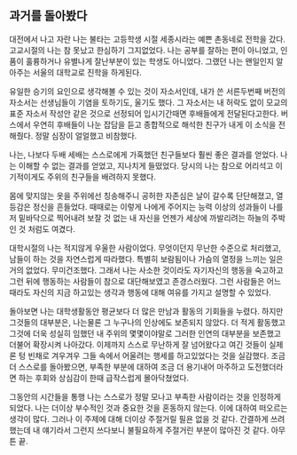 ## 과거를 돌아봤다
대전에서 나고 자란 나는 불타는 고등학생 시절 세종시라는 예쁜 촌동네로 전학을 갔다. 고교시절의 나는 참 못났고 한심하기 그지없었다. 나는 공부를 잘하는 편이 아니었고, 인품이 훌륭하거나 유별나게 잘난부분이 있는 학생도 아니었다. 그랬던 나는 왠일인지 알아주는 서울의 대학교로 진학을 하게된다.

유일한 승기의 요인으로 생각해볼 수 있는 것이 자소서인데, 내가 쓴 서른두번째 버전의 자소서는 선생님들이 기염을 토하기도, 울기도 했다. 그 자소서는 내 허락도 없이 모교의 표준 자소서 작성안 같은 것으로 선정되어 입시기간때면 후배들에게 전달된다고한다. 버스에서 우연히 후배들이 나눈 잡담을 듣고 종합적으로 해석한 친구가 내게 이 소식을 전해줬다. 정말 심장이 얼얼했고 비참했다.

나는, 나보다 두배 세배는 스스로에게 가혹했던 친구들보다 훨씬 좋은 결과를 얻었다. 나는 이해할 수 없는 결과를 얻었고, 지나치게 들떴었다. 당시의 나는 참으로 어리석고 이기적이게도 주위의 친구들을 배려하지 못했다.

몸에 맞지않는 옷을 주위에선 칭송해주니 공허한 자존심은 날이 갈수록 단단해졌고, 열등감은 정신을 흔들었다. 때때로는 이렇게 나에게 주어지는 능력 이상의 성과들이 나를 저 밑바닥으로 찍어내려 보잘 것 없는 내 자신을 언젠가 세상에 까발리려는 하늘의 주박인 것 처럼도 여겼다.

대학시절의 나는 적지않게 우울한 사람이었다. 무엇이던지 무난한 수준으로 처리했고, 남들이 하는 것을 자연스럽게 따라했다. 특별히 보람됨이나 가슴의 열정을 느끼는 일은 거의 없었다. 무미건조했다. 그래서 나는 사소한 것이라도 자기자신의 행동을 숙고하고 그런 뒤에 행동하는 사람들이 참으로 대단해보였고 존경스러웠다. 그런 사람들은 어느 때라도 자신의 지금 하고있는 생각과 행동에 대해 여유를 가지고 설명할 수 있었다.

돌아보면 나는 대학생활동안 평균보다 더 많은 만남과 활동의 기회들을 누렸다. 하지만 그것들의 대부분은, 나는물론 그 누구나의 인상에도 보존되지 않았다. 더 적게 활동했고 그것에 더욱 성실히 임했던 내 주위의 몇몇이야말로 그러한 인연의 대부분을 보존했고 더불어 확장시켜 나아갔다. 이제까지 스스로 무난하게 잘 넘어왔다고 여긴 것들이 실제론 텅 빈채로 겨우겨우 그들 속에서 어울려는 행세를 하고있었다는 것을 실감했다. 조금 더 스스로를 돌아봤으면, 부족한 부분에 대하여 조금 더 용기내어 마주하고 도전했더라면 하는 후회와 상심감이 한때 급작스럽게 몰아닥쳤었다.

그동안의 시간들을 통행 나는 스스로가 정말 모나고 부족한 사람이라는 것을 인정하게 되었다. 나는 더이상 부수적인 것과 중요한 것을 혼동하지 않는다. 이에 대하여 떠오르는 생각이 많다. 그러나 이 주제에 대해 더이상 주절거릴 필욘 없을 것 같다. 간결하게 쓰려했는데 내 얘기라서 그런지 쓰다보니 불필요하게 주절거린 부분이 많아진 것 같다. 아무튼 끝.
